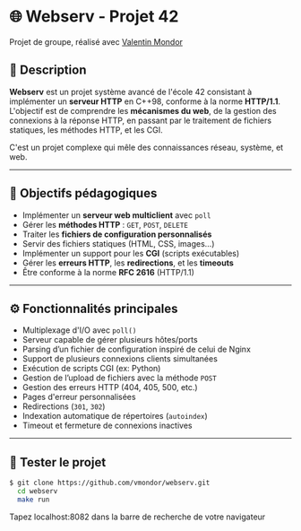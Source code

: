 # 🌐 Webserv - Projet 42

Projet de groupe, réalisé avec [Valentin Mondor](https://github.com/vmondor)

## 📌 Description

**Webserv** est un projet système avancé de l'école 42 consistant à implémenter un **serveur HTTP** en C++98, conforme à la norme **HTTP/1.1**.  
L'objectif est de comprendre les **mécanismes du web**, de la gestion des connexions à la réponse HTTP, en passant par le traitement de fichiers statiques, les méthodes HTTP, et les CGI.

C'est un projet complexe qui mêle des connaissances réseau, système, et web.

---

## 🧠 Objectifs pédagogiques

- Implémenter un **serveur web multiclient** avec `poll`
- Gérer les **méthodes HTTP** : `GET`, `POST`, `DELETE`
- Traiter les **fichiers de configuration personnalisés**
- Servir des fichiers statiques (HTML, CSS, images…)
- Implémenter un support pour les **CGI** (scripts exécutables)
- Gérer les **erreurs HTTP**, les **redirections**, et les **timeouts**
- Être conforme à la norme **RFC 2616** (HTTP/1.1)

---

## ⚙️ Fonctionnalités principales

- Multiplexage d'I/O avec `poll()`
- Serveur capable de gérer plusieurs hôtes/ports
- Parsing d’un fichier de configuration inspiré de celui de Nginx
- Support de plusieurs connexions clients simultanées
- Exécution de scripts CGI (ex: Python)
- Gestion de l’upload de fichiers avec la méthode `POST`
- Gestion des erreurs HTTP (404, 405, 500, etc.)
- Pages d'erreur personnalisées
- Redirections (`301`, `302`)
- Indexation automatique de répertoires (`autoindex`)
- Timeout et fermeture de connexions inactives

---

## 📂 Tester le projet

```bash
$ git clone https://github.com/vmondor/webserv.git
  cd webserv
  make run
```

Tapez localhost:8082 dans la barre de recherche de votre navigateur
